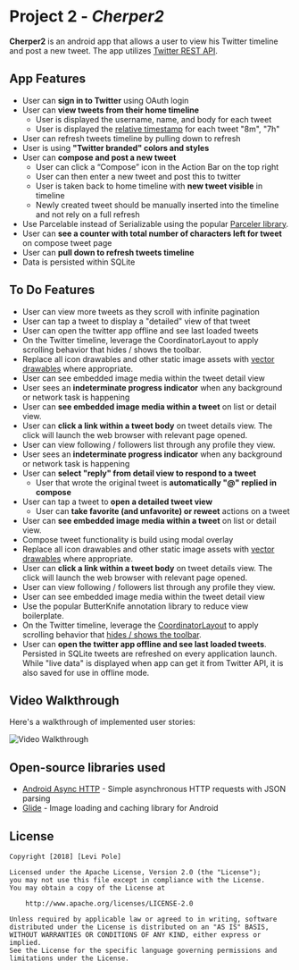 # Project 2 - *Cherper2*

**Cherper2** is an android app that allows a user to view his Twitter timeline and post a new tweet. The app utilizes [Twitter REST API](https://dev.twitter.com/rest/public).

## App Features

* User can **sign in to Twitter** using OAuth login
* User can **view tweets from their home timeline**
  * User is displayed the username, name, and body for each tweet
  * User is displayed the [relative timestamp](https://gist.github.com/nesquena/f786232f5ef72f6e10a7) for each tweet "8m", "7h"
* User can refresh tweets timeline by pulling down to refresh
* User is using **"Twitter branded" colors and styles**
* User can **compose and post a new tweet**
  * User can click a “Compose” icon in the Action Bar on the top right
  * User can then enter a new tweet and post this to twitter
  * User is taken back to home timeline with **new tweet visible** in timeline
  * Newly created tweet should be manually inserted into the timeline and not rely on a full refresh 
* Use Parcelable instead of Serializable using the popular [Parceler library](http://guides.codepath.com/android/Using-Parceler).
* User can **see a counter with total number of characters left for tweet** on compose tweet page
* User can **pull down to refresh tweets timeline**
* Data is persisted within SQLite

## To Do Features

* User can view more tweets as they scroll with infinite pagination
* User can tap a tweet to display a "detailed" view of that tweet
* User can open the twitter app offline and see last loaded tweets
* On the Twitter timeline, leverage the CoordinatorLayout to apply scrolling behavior that hides / shows the toolbar.
* Replace all icon drawables and other static image assets with [vector drawables](http://guides.codepath.com/android/Drawables#vector-drawables) where appropriate.
* User can see embedded image media within the tweet detail view
* User sees an **indeterminate progress indicator** when any background or network task is happening
* User can **see embedded image media within a tweet** on list or detail view.
* User can **click a link within a tweet body** on tweet details view. The click will launch the web browser with relevant page opened.
* User can view following / followers list through any profile they view.
* User sees an **indeterminate progress indicator** when any background or network task is happening
* User can **select "reply" from detail view to respond to a tweet**
  * User that wrote the original tweet is **automatically "@" replied in compose**
* User can tap a tweet to **open a detailed tweet view**
  * User can **take favorite (and unfavorite) or reweet** actions on a tweet
* User can **see embedded image media within a tweet** on list or detail view.
* Compose tweet functionality is build using modal overlay
* Replace all icon drawables and other static image assets with [vector drawables](http://guides.codepath.com/android/Drawables#vector-drawables) where appropriate.
* User can **click a link within a tweet body** on tweet details view. The click will launch the web browser with relevant page opened.
* User can view following / followers list through any profile they view.
* User can see embedded image media within the tweet detail view
* Use the popular ButterKnife annotation library to reduce view boilerplate.
* On the Twitter timeline, leverage the [CoordinatorLayout](http://guides.codepath.com/android/Handling-Scrolls-with-CoordinatorLayout#responding-to-scroll-events) to apply scrolling behavior that [hides / shows the toolbar](http://guides.codepath.com/android/Using-the-App-ToolBar#reacting-to-scroll).
* User can **open the twitter app offline and see last loaded tweets**. Persisted in SQLite tweets are refreshed on every application launch. While "live data" is displayed when app can get it from Twitter API, it is also saved for use in offline mode.

## Video Walkthrough

Here's a walkthrough of implemented user stories:

<img src='http://i.imgur.com/link/to/your/gif/file.gif' title='Video Walkthrough' width='' alt='Video Walkthrough' />

## Open-source libraries used

- [Android Async HTTP](https://github.com/loopj/android-async-http) - Simple asynchronous HTTP requests with JSON parsing
- [Glide](https://github.com/bumptech/glide) - Image loading and caching library for Android

## License

    Copyright [2018] [Levi Pole]

    Licensed under the Apache License, Version 2.0 (the "License");
    you may not use this file except in compliance with the License.
    You may obtain a copy of the License at

        http://www.apache.org/licenses/LICENSE-2.0

    Unless required by applicable law or agreed to in writing, software
    distributed under the License is distributed on an "AS IS" BASIS,
    WITHOUT WARRANTIES OR CONDITIONS OF ANY KIND, either express or implied.
    See the License for the specific language governing permissions and
    limitations under the License.
